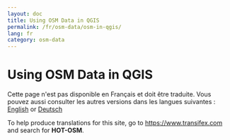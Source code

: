 ```yaml
---
layout: doc
title: Using OSM Data in QGIS
permalink: /fr/osm-data/osm-in-qgis/
lang: fr
category: osm-data
---
```


Using OSM Data in QGIS
=================

Cette page n'est pas disponible en Français et doit être traduite. Vous pouvez aussi consulter les autres versions dans les langues suivantes :  
[English](/en/osm-data/osm-in-qgis/) or [Deutsch](/de/osm-data/osm-in-qgis/)

To help produce translations for this site, go to <https://www.transifex.com> and search for **HOT-OSM**.
